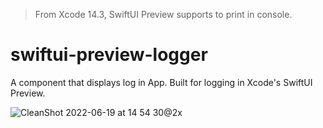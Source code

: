> From Xcode 14.3, SwiftUI Preview supports to print in console.

# swiftui-preview-logger

A component that displays log in App.
Built for logging in Xcode's SwiftUI Preview.

![CleanShot 2022-06-19 at 14 54 30@2x](https://user-images.githubusercontent.com/1888355/174467840-75cd3019-fb7b-496e-8df7-f9737d550653.png)



